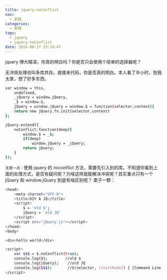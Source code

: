 ```yaml
---
title: jquery-noConflict
nav:
  - 前端
categories:
  - 前端
tags:
  - jquery
  - jquery-noConflict
date: 2016-08-17 23:14:47
---
```


jquery 博大精深，你真的明白吗？你是否只会使用个简单的选择器呢？

<!-- more -->

无冲突处理也叫多库共存。直接来代码，你是否真的明白。本人看了半小时，恕我太笨，想了好多东西。

```bash
var window = this,
	undefined,
	_jQuery = window.jQuery,
	_$ = window.$,
	jQuery = window.jQuery = window.$ = function(selector,context){
	return new jQuery.fn.init(selector,context)
};

jQuery.extend({
	noConflict:function(deep){
		window.$ = _$;
		if(deep)
			window.jQuery = _jQuery;
		return jQuery;
	}
});
```

`注意一点：`使用 jquery 的 noconflict 方法，需要先引入别的库。不知道你看到上面的处理方式，是否有疑问呢？为啥这样就能解决冲突呢？其实重点只有一个 jQuery 和 window.jQuery 到底有啥区别呢？
栗子一颗：

```bash
<head>
    <meta charset="UTF-8">
    <title>DIY A JQ</title>
    <script>
        $ = 'old $';
        jQuery = 'old JQ'
    </script>
    <script src="jQuery.js"></script>
</head>
<body>

<div>hello world</div>

<script>
    var $$$ = $.noConflict(true);
    console.log($);        //old $
    console.log(jQuery); 	//old JQ
    console.log($$$); 		//$(selector, [startNode]) { [Command Line API] }
</script>
```
